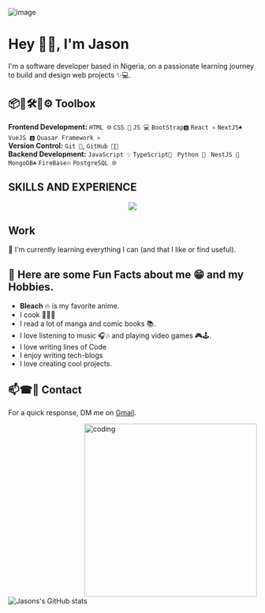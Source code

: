 
![image](https://i.pinimg.com/originals/d3/62/e2/d362e266417128a343ed074033586f9e.gif)

# Hey ✋🏿, I'm Jason 
I'm a software developer based in Nigeria, on a passionate learning journey to build and design web projects ✨💻.

## 📦🔨🛠🧱⚙ Toolbox
**Frontend Development:** `HTML 🌐` `CSS 🎨` `JS 💻` `BootStrap🅱️` `React ⚛️` `NextJS♠️` `VueJS 🅱️` `Quasar Framework ⚛️`<br>
**Version Control:** `Git 🐙`, `GitHub 🐱‍💻`<br>
**Backend Development:** `JavaScript 💡` `TypeScript🔑 ` `Python 🐍` ` NestJS 🚀` `MongoDB☘️` `FireBase🔥` `PostgreSQL 🌐`<br>


## SKILLS AND EXPERIENCE
<p align="center">
  <a href="https://skillicons.dev">
    <img src="https://skillicons.dev/icons?i=html,git,github,js,ts,bootstrap,react,nextjs,py,django,nestjs,vuejs,postgresql,mongodb,firebase,jest,docker" />
  </a>
</p>

## Work
🌱 I'm currently learning everything I can (and that I like or find useful).
</br>

## 💙 Here are some Fun Facts about me 😁 and my Hobbies.
- **Bleach** 🔥 is my favorite anime.
- I cook 🧑🏿‍🍳
- I read a lot of manga and comic books 📚.
- I love listening to music 🎧🎶 and playing video games 🎮🕹.
- I love writing lines of Code
- I enjoy writing tech-blogs
- I love creating cool projects.

  
## 📫☎📧 Contact
For a quick response, DM me on [Gmail](https://mail.google.com/mail/u/0/#inbox?compose=new).

<img align="right" alt="coding" width="350" src="https://i.pinimg.com/originals/a3/ef/85/a3ef85411a6084b9d1cf26b7c5293b5e.gif">

![Jasons's GitHub stats](https://github-readme-stats.vercel.app/api?username=jasonnawa&show_icons=true&bg_color=00000000)
